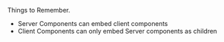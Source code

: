 Things to Remember.

- Server Components can embed client components
- Client Components can only embed Server components as children